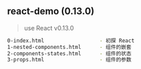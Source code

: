 ## react-demo (0.13.0)

> use React v0.13.0

``` bash
0-index.html                  - 初探 React
1-nested-components.html      - 组件的嵌套
2-components-states.html      - 组件的状态
3-props.html                  - 组件的参数
```
